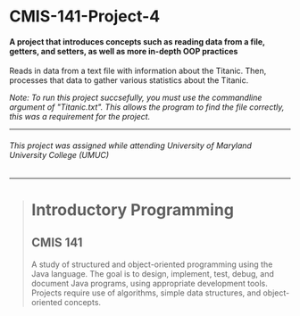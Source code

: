 # CMIS-141-Project-4
#### A project that introduces concepts such as reading data from a file, getters, and setters, as well as more in-depth OOP practices

Reads in data from a text file with information about the Titanic. Then, processes that data to gather various statistics about the Titanic.

_Note: To run this project succsefully, you must use the commandline argument of "Titanic.txt". This allows the program to find the file correctly, this was a requirement for the project._

---
###### This project was assigned while attending University of Maryland University College (UMUC)
---

><h1>Introductory Programming</h1>
><h2>CMIS 141</h2>
><p>A study of structured and object-oriented programming using the Java language. The goal is to design, implement, test, debug, and document Java programs, using appropriate development tools. Projects require use of algorithms, simple data structures, and object-oriented concepts.</p>
